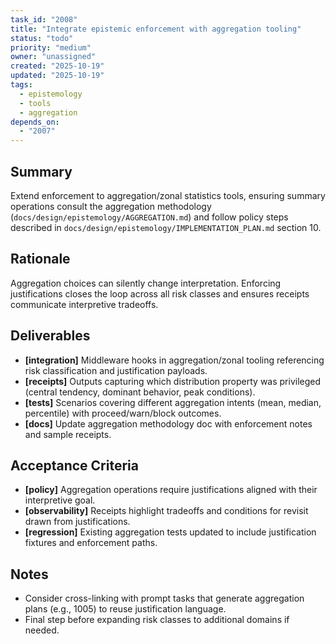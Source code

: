 ```yaml
---
task_id: "2008"
title: "Integrate epistemic enforcement with aggregation tooling"
status: "todo"
priority: "medium"
owner: "unassigned"
created: "2025-10-19"
updated: "2025-10-19"
tags:
  - epistemology
  - tools
  - aggregation
depends_on:
  - "2007"
---
```


## Summary
Extend enforcement to aggregation/zonal statistics tools, ensuring summary operations consult the aggregation methodology (`docs/design/epistemology/AGGREGATION.md`) and follow policy steps described in `docs/design/epistemology/IMPLEMENTATION_PLAN.md` section 10.

## Rationale
Aggregation choices can silently change interpretation. Enforcing justifications closes the loop across all risk classes and ensures receipts communicate interpretive tradeoffs.

## Deliverables
- **[integration]** Middleware hooks in aggregation/zonal tooling referencing risk classification and justification payloads.
- **[receipts]** Outputs capturing which distribution property was privileged (central tendency, dominant behavior, peak conditions).
- **[tests]** Scenarios covering different aggregation intents (mean, median, percentile) with proceed/warn/block outcomes.
- **[docs]** Update aggregation methodology doc with enforcement notes and sample receipts.

## Acceptance Criteria
- **[policy]** Aggregation operations require justifications aligned with their interpretive goal.
- **[observability]** Receipts highlight tradeoffs and conditions for revisit drawn from justifications.
- **[regression]** Existing aggregation tests updated to include justification fixtures and enforcement paths.

## Notes
- Consider cross-linking with prompt tasks that generate aggregation plans (e.g., 1005) to reuse justification language.
- Final step before expanding risk classes to additional domains if needed.
